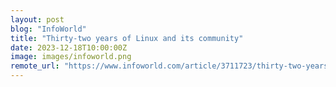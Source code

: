 ```yaml
---
layout: post
blog: "InfoWorld"
title: "Thirty-two years of Linux and its community"
date: 2023-12-18T10:00:00Z
image: images/infoworld.png
remote_url: "https://www.infoworld.com/article/3711723/thirty-two-years-of-linux-and-its-community.html#tk.rss_applicationdevelopment"
---
```

